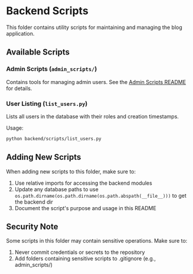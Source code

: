 # Backend Scripts

This folder contains utility scripts for maintaining and managing the blog application.

## Available Scripts

### Admin Scripts (`admin_scripts/`)

Contains tools for managing admin users. See the [Admin Scripts README](admin_scripts/README.md) for details.

### User Listing (`list_users.py`)

Lists all users in the database with their roles and creation timestamps.

Usage:
```bash
python backend/scripts/list_users.py
```

## Adding New Scripts

When adding new scripts to this folder, make sure to:

1. Use relative imports for accessing the backend modules
2. Update any database paths to use `os.path.dirname(os.path.dirname(os.path.abspath(__file__)))` to get the backend dir
3. Document the script's purpose and usage in this README

## Security Note

Some scripts in this folder may contain sensitive operations. Make sure to:

1. Never commit credentials or secrets to the repository
2. Add folders containing sensitive scripts to .gitignore (e.g., admin_scripts/) 